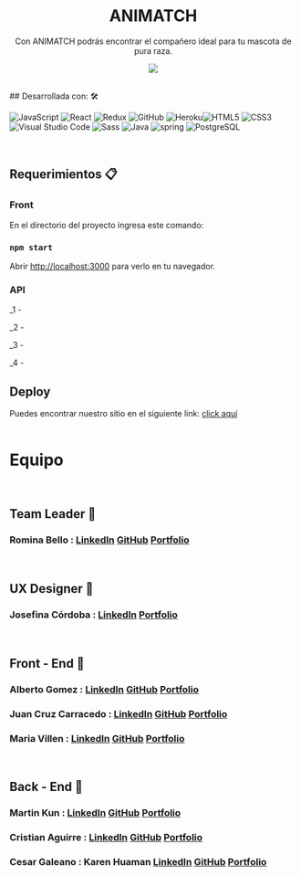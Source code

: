 

<h1 align = "center"> ANIMATCH </h1>
<p align = "center"> Con ANIMATCH podrás encontrar el compañero ideal para tu mascota de pura raza.</p>
<p align = "center"> <img src = "https://i85.servimg.com/u/f85/19/88/52/56/animat10.png" /> </p>

<br/>
## Desarrollada con: 🛠️

![JavaScript](https://img.shields.io/badge/javascript-%23323330.svg?style=flat&logo=Javascript&logoColor=%23F7DF1E) ![React](https://img.shields.io/badge/react-%2320232a.svg?style=flat&logo=React&logoColor=%2361DAFB) ![Redux](https://img.shields.io/badge/Redux-%23593d88.svg?style=flat&logo=redux&logoColor=white) ![GitHub](https://img.shields.io/badge/Github-%23121011.svg?style=flat&logo=github&logoColor=white) ![Heroku](https://img.shields.io/badge/heroku-%23430098.svg?style=flat&logo=Heroku&logoColor=white)![HTML5](https://img.shields.io/badge/html5-%23E34F26.svg?style=flat&logo=HTML5&logoColor=white) ![CSS3](https://img.shields.io/badge/css3-%231572B6.svg?style=flat&logo=CSS3&logoColor=white)
![Visual Studio Code](https://img.shields.io/badge/Visual%20Studio%20Code-0078d7.svg?style=flat&logo=VS-Code&logoColor=white) ![Sass](https://img.shields.io/badge/Sass-CC6699?style=flat&logo=sass&logoColor=white) ![Java](https://img.shields.io/badge/Java-ED8B00?style=flat&logo=java&logoColor=white) ![spring](https://img.shields.io/badge/Spring-6DB33F?style=flat&logo=spring&logoColor=white) ![PostgreSQL](	https://img.shields.io/badge/PostgreSQL-316192?style=flat&logo=postgresql&logoColor=white)

<br/>

## Requerimientos 📋

### Front

En el directorio del proyecto ingresa este comando:

### `npm start`

Abrir [http://localhost:3000](http://localhost:3000) para verlo en tu navegador.

### API
_1 -

_2 - 

_3 - 

_4 - 


## Deploy

Puedes encontrar nuestro sitio en el siguiente link: [click aquí](https://)
<br/><br/>
# Equipo

</br>

## Team Leader 🚀

### Romina Bello :  [LinkedIn]() [GitHub]()  [Portfolio]()

</br>

## UX Designer 🎨

### Josefina Córdoba : [LinkedIn]() [Portfolio]()

<br/>

## Front - End 🚀

### Alberto Gomez : [LinkedIn]() [GitHub]()  [Portfolio]()

### Juan Cruz Carracedo : [LinkedIn]() [GitHub]() [Portfolio]()

### Maria Villen : [LinkedIn]() [GitHub]() [Portfolio]()

<br/>

## Back - End 🚀

### Martin Kun : [LinkedIn]() [GitHub]() [Portfolio]()

### Cristian Aguirre :  [LinkedIn]() [GitHub]() [Portfolio]()

### Cesar Galeano : Karen Huaman  [LinkedIn]() [GitHub]() [Portfolio]()


